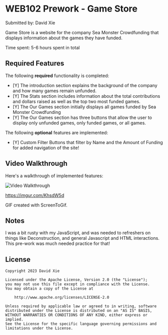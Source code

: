 # WEB102 Prework - Game Store

Submitted by: David Xie

Game Store is a website for the company Sea Monster Crowdfunding that displays information about the games they have funded.

Time spent: 5-6 hours spent in total

## Required Features

The following **required** functionality is completed:

* [Y] The introduction section explains the background of the company and how many games remain unfunded.
* [Y] The Stats section includes information about the total contributions and dollars raised as well as the top two most funded games.
* [Y] The Our Games section initially displays all games funded by Sea Monster Crowdfunding
* [Y] The Our Games section has three buttons that allow the user to display only unfunded games, only funded games, or all games.

The following **optional** features are implemented:

* [Y] Custom Filter Buttons that filter by Name and the Amount of Funding for added navigation of the site! 

## Video Walkthrough

Here's a walkthrough of implemented features:

<img src='https://imgur.com/a/wHuGCIH' title='Video Walkthrough' width='' alt='Video Walkthrough' />

https://imgur.com/KhsdW5d

GIF created with ScreenToGif.


## Notes

I was a bit rusty with my JavaScript, and was needed to refreshers on things like Deconstruction, and general Javascript and HTML interactions. This pre-work was much needed practice for that! 

## License

    Copyright 2023 David Xie

    Licensed under the Apache License, Version 2.0 (the "License");
    you may not use this file except in compliance with the License.
    You may obtain a copy of the License at

        http://www.apache.org/licenses/LICENSE-2.0

    Unless required by applicable law or agreed to in writing, software
    distributed under the License is distributed on an "AS IS" BASIS,
    WITHOUT WARRANTIES OR CONDITIONS OF ANY KIND, either express or implied.
    See the License for the specific language governing permissions and
    limitations under the License.
